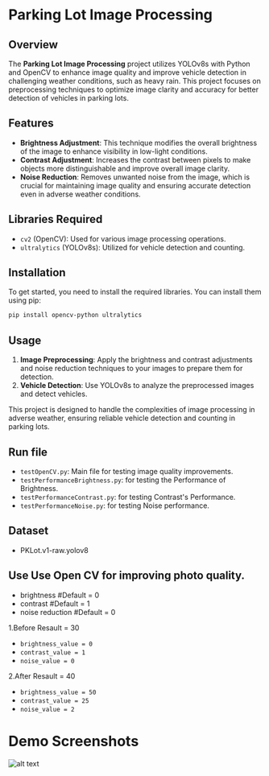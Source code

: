 
# Parking Lot Image Processing

## Overview

The **Parking Lot Image Processing** project utilizes YOLOv8s with Python and OpenCV to enhance image quality and improve vehicle detection in challenging weather conditions, such as heavy rain. This project focuses on preprocessing techniques to optimize image clarity and accuracy for better detection of vehicles in parking lots.

## Features

- **Brightness Adjustment**: This technique modifies the overall brightness of the image to enhance visibility in low-light conditions.
- **Contrast Adjustment**: Increases the contrast between pixels to make objects more distinguishable and improve overall image clarity.
- **Noise Reduction**: Removes unwanted noise from the image, which is crucial for maintaining image quality and ensuring accurate detection even in adverse weather conditions.

## Libraries Required

- `cv2` (OpenCV): Used for various image processing operations.
- `ultralytics` (YOLOv8s): Utilized for vehicle detection and counting.

## Installation

To get started, you need to install the required libraries. You can install them using pip:

```bash
pip install opencv-python ultralytics
```

## Usage

1. **Image Preprocessing**: Apply the brightness and contrast adjustments and noise reduction techniques to your images to prepare them for detection.
2. **Vehicle Detection**: Use YOLOv8s to analyze the preprocessed images and detect vehicles.

This project is designed to handle the complexities of image processing in adverse weather, ensuring reliable vehicle detection and counting in parking lots.


## Run file
- `testOpenCV.py`: Main file for testing image quality improvements.
- `testPerformanceBrightness.py`: for testing the Performance of Brightness.
- `testPerformanceContrast.py`: for testing Contrast's Performance.
- `testPerformanceNoise.py`: for testing Noise performance.


## Dataset
- PKLot.v1-raw.yolov8

## Use Use Open CV for improving photo quality.
- brightness #Default = 0
- contrast #Default = 1
- noise reduction #Default = 0

1.Before Resault = 30
- `brightness_value = 0`
- `contrast_value = 1`
- `noise_value = 0`

2.After Resault = 40
- `brightness_value = 50`
- `contrast_value = 25`
- `noise_value = 2`


# Demo Screenshots
![alt text](https://github.com/praphanth/parking-lot-image-processing/blob/master/img-demo.png?raw=true)